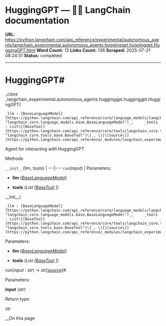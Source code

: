 # HuggingGPT — 🦜🔗 LangChain  documentation

**URL:** https://python.langchain.com/api_reference/experimental/autonomous_agents/langchain_experimental.autonomous_agents.hugginggpt.hugginggpt.HuggingGPT.html
**Word Count:** 13
**Links Count:** 136
**Scraped:** 2025-07-21 08:24:51
**Status:** completed

---

# HuggingGPT\#

_class _langchain\_experimental.autonomous\_agents.hugginggpt.hugginggpt.HuggingGPT\(

    _llm : [BaseLanguageModel](https://python.langchain.com/api_reference/core/language_models/langchain_core.language_models.base.BaseLanguageModel.html#langchain_core.language_models.base.BaseLanguageModel "langchain_core.language_models.base.BaseLanguageModel")_,     _tools : List\[[BaseTool](https://python.langchain.com/api_reference/core/tools/langchain_core.tools.base.BaseTool.html#langchain_core.tools.base.BaseTool "langchain_core.tools.base.BaseTool")\]_, \)[\[source\]](https://python.langchain.com/api_reference/_modules/langchain_experimental/autonomous_agents/hugginggpt/hugginggpt.html#HuggingGPT)\#     

Agent for interacting with HuggingGPT.

Methods

`__init__`\(llm, tools\) |    ---|---   `run`\(input\) |       Parameters:     

  * **llm** \([_BaseLanguageModel_](https://python.langchain.com/api_reference/core/language_models/langchain_core.language_models.base.BaseLanguageModel.html#langchain_core.language_models.base.BaseLanguageModel "langchain_core.language_models.base.BaseLanguageModel")\)

  * **tools** \(_List_ _\[_[_BaseTool_](https://python.langchain.com/api_reference/core/tools/langchain_core.tools.base.BaseTool.html#langchain_core.tools.base.BaseTool "langchain_core.tools.base.BaseTool") _\]_\)

\_\_init\_\_\(

    _llm : [BaseLanguageModel](https://python.langchain.com/api_reference/core/language_models/langchain_core.language_models.base.BaseLanguageModel.html#langchain_core.language_models.base.BaseLanguageModel "langchain_core.language_models.base.BaseLanguageModel")_,     _tools : List\[[BaseTool](https://python.langchain.com/api_reference/core/tools/langchain_core.tools.base.BaseTool.html#langchain_core.tools.base.BaseTool "langchain_core.tools.base.BaseTool")\]_, \)[\[source\]](https://python.langchain.com/api_reference/_modules/langchain_experimental/autonomous_agents/hugginggpt/hugginggpt.html#HuggingGPT.__init__)\#     

Parameters:     

  * **llm** \([_BaseLanguageModel_](https://python.langchain.com/api_reference/core/language_models/langchain_core.language_models.base.BaseLanguageModel.html#langchain_core.language_models.base.BaseLanguageModel "langchain_core.language_models.base.BaseLanguageModel")\)

  * **tools** \(_List_ _\[_[_BaseTool_](https://python.langchain.com/api_reference/core/tools/langchain_core.tools.base.BaseTool.html#langchain_core.tools.base.BaseTool "langchain_core.tools.base.BaseTool") _\]_\)

run\(_input : str_\) → str[\[source\]](https://python.langchain.com/api_reference/_modules/langchain_experimental/autonomous_agents/hugginggpt/hugginggpt.html#HuggingGPT.run)\#     

Parameters:     

**input** \(_str_\)

Return type:     

str

__On this page